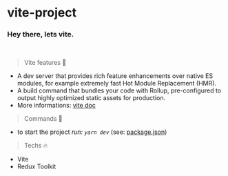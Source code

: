 # vite-project

### Hey there, lets vite.

<br />

> Vite features :book:

- A dev server that provides rich feature enhancements over native ES modules, for example extremely fast Hot Module Replacement (HMR).
- A build command that bundles your code with Rollup, pre-configured to output highly optimized static assets for production.
- More informations: [vite doc](https://vitejs.dev/guide/#overview)
  <br />

> Commands :hammer:

- to start the project _run: `yarn dev`_ (see: [package.json](https://github.com/thdomingues-dev/vite/blob/master/package.json))
  <br />

> Techs :fire:

- Vite
- Redux Toolkit
